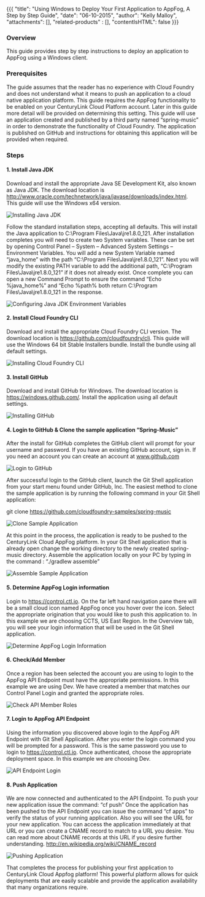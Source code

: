 {{{
  "title": "Using Windows to Deploy Your First Application to AppFog, A Step by Step Guide",
  "date": "06-10-2015",
  "author": "Kelly Malloy",
  "attachments": [],
  "related-products" : [],
  "contentIsHTML": false
}}}

### Overview

This guide provides step by step instructions to deploy an application to AppFog using a Windows client.  

### Prerequisites

The guide assumes that the reader has no experience with Cloud Foundry and does not understand what it means to push an application to a cloud native application platform.  This guide requires the AppFog functionality to be enabled on your CenturyLink Cloud Platform account.  Later in this guide more detail will be provided on determining this setting.  This guide will use an application created and published by a third party named “spring-music” in order to demonstrate the functionality of Cloud Foundry.  The application is published on GitHub and instructions for obtaining this application will be provided when required.

### Steps

#### 1. Install Java JDK

Download and install the appropriate Java SE Development Kit, also known as Java JDK.  The download location is http://www.oracle.com/technetwork/java/javase/downloads/index.html.  This guide will use the Windows x64 version.

![Installing Java JDK](../images/Deploying-Your-First-Application-to-AppFog-Step-By-Step-01.png)

Follow the standard installation steps, accepting all defaults.  This will install the Java application to C:\Program Files\Java\jre1.8.0_121.  After installation completes you will need to create two System variables.  These can be set by opening Control Panel – System – Advanced System Settings – Environment Variables.  You will add a new System Variable named “java_home” with the path “C:\Program Files\Java\jre1.8.0_121”.  Next you will modify the existing PATH variable to add the additional path, “C:\Program Files\Java\jre1.8.0_121” if it does not already exist.  Once complete you can open a new Command Prompt to ensure the command “Echo %java_home%” and “Echo %path% both return C:\Program Files\Java\jre1.8.0_121 in the response.

![Configuring Java JDK Environment Variables](../images/Deploying-Your-First-Application-to-AppFog-Step-By-Step-02.png)

#### 2.	Install Cloud Foundry CLI

Download and install the appropriate Cloud Foundry CLI version.  The download location is https://github.com/cloudfoundry/cli.  This guide will use the Windows 64 bit Stable Installers bundle.  Install the bundle using all default settings.

![Installing Cloud Foundry CLI](../images/Deploying-Your-First-Application-to-AppFog-Step-By-Step-03.png)

#### 3. Install GitHub

Download and install GitHub for Windows.  The download location is https://windows.github.com/. Install the application using all default settings.  

![Installing GitHub](../images/Deploying-Your-First-Application-to-AppFog-Step-By-Step-04.png)

#### 4.	Login to GitHub & Clone the sample application “Spring-Music”

After the install for GitHub completes the GitHub client will prompt for your username and password.  If you have an existing GitHub account, sign in.  If you need an account you can create an account at www.github.com

![Login to GitHub](../images/Deploying-Your-First-Application-to-AppFog-Step-By-Step-05.png)

After successful login to the GitHub client, launch the Git Shell application from your start menu found under GitHub, Inc.  The easiest method to clone the sample application is by running the following command in your Git Shell application:

git clone https://github.com/cloudfoundry-samples/spring-music

![Clone Sample Application](../images/Deploying-Your-First-Application-to-AppFog-Step-By-Step-06.png)

At this point in the process, the application is ready to be pushed to the CenturyLink Cloud AppFog platform.  In your Git Shell application that is already open change the working directory to the newly created spring-music directory.  Assemble the application locally on your PC by typing in the command : “./gradlew assemble”

![Assemble Sample Application](../images/Deploying-Your-First-Application-to-AppFog-Step-By-Step-07.png)

#### 5. Determine AppFog Login information

Login to https://control.ctl.io.   On the far left hand navigation pane there will be a small cloud icon named AppFog once you hover over the icon.  Select the appropriate origination that you would like to push this application to.  In this example we are choosing CCTS, US East Region.  In the Overview tab, you will see your login information that will be used in the Git Shell application.

![Determine AppFog Login Information](../images/Deploying-Your-First-Application-to-AppFog-Step-By-Step-08.png)

#### 6. Check/Add Member

Once a region has been selected the account you are using to login to the AppFog API Endpoint must have the appropriate permissions.  In this example we are using Dev.  We have created a member that matches our Control Panel Login and granted the appropriate roles.

![Check API Member Roles](../images/Deploying-Your-First-Application-to-AppFog-Step-By-Step-10.png)

#### 7. Login to AppFog API Endpoint

Using the information you discovered above login to the AppFog API Endpoint with Git Shell Application.  After you enter the login command you will be prompted for a password.  This is the same password you use to login to https://control.ctl.io.  Once authenticated, choose the appropriate deployment space.  In this example we are choosing Dev.

![API Endpoint Login](../images/Deploying-Your-First-Application-to-AppFog-Step-By-Step-09.png)

#### 8. Push Application

We are now connected and authenticated to the API Endpoint.  To push your new application issue the command:
“cf push”
Once the application has been pushed to the API Endpoint you can issue the command “cf apps” to verify the status of your running application.  Also you will see the URL for your new application.  You can access the application immediately at that URL or you can create a CNAME record to match to a URL you desire.  You can read more about CNAME records at this URL if you desire further understanding.  http://en.wikipedia.org/wiki/CNAME_record

![Pushing Application ](../images/Deploying-Your-First-Application-to-AppFog-Step-By-Step-11.png)

That completes the process for publishing your first application to CenturyLink Cloud Appfog platform!  This powerful platform allows for quick deployments that are easily scalable and provide the application availability that many organizations require.

